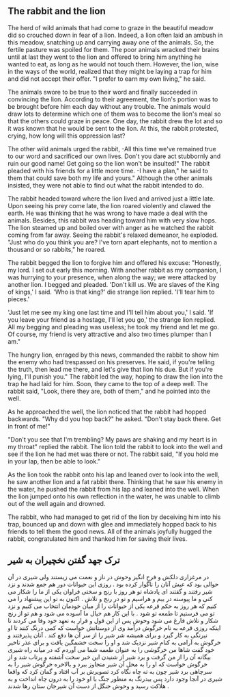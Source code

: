 ## The rabbit and the lion

The herd of wild animals that had come to graze in the beautiful meadow did so crouched down in fear of a lion. Indeed, a lion often laid an ambush in this meadow, snatching up and carrying away one of the animals. So, the fertile pasture was spoiled for them. The poor animals wracked their brains until at last they went to the lion and offered to bring him anything he wanted to eat, as long as he would not touch them. However, the lion, wise in the ways of the world, realized that they might be laying a trap for him and did not accept their offer. "I prefer to earn my own living," he said.

The animals swore to be true to their word and finally succeeded in convincing the lion. According to their agreement, the lion's portion was to be brought before him each day without any trouble. The animals would draw lots to determine which one of them was to become the lion's meal so that the others could graze in peace. One day, the rabbit drew the lot and so it was known that he would be sent to the lion. At this, the rabbit protested, crying, how long will this oppression last?

The other wild animals urged the rabbit, -All this time we've remained true to our word and sacrificed our own lives. Don't you dare act stubbornly and ruin our good name! Get going so the lion won't be insulted!" The rabbit pleaded with his friends for a little more time. -I have a plan," he said to them that could save both my life and yours." Although the other animals insisted, they were not able to find out what the rabbit intended to do.

The rabbit headed toward where the lion lived and arrived just a little late. Upon seeing his prey come late, the lion roared violently and clawed the earth. He was thinking that he was wrong to have made a deal with the animals. Besides, this rabbit was heading toward him with very slow hops. The lion steamed up and boiled over with anger as he watched the rabbit coming from far away. Seeing the rabbit's relaxed demeanor, he exploded. "Just who do you think you are? I've torn apart elephants, not to mention a thousand or so rabbits," he roared.

The rabbit begged the lion to forgive him and offered his excuse: "Honestly, my lord. I set out early this morning. With another rabbit as my companion, I was hurrying to your presence, when along the way; we were attacked by another lion. I begged and pleaded. 'Don't kill us. We are slaves of the King of kings,' I said. 'Who is that king?' die strange lion replied. 'I'll tear him to pieces.'

'Just let me see my king one last time and I'll tell him about you,' I said. 'If you leave your friend as a hostage, I'll let you go,' the strange lion replied. All my begging and pleading was useless; he took my friend and let me go. Of course, my friend is very attractive and also two times plumper than I am." 

The hungry lion, enraged by this news, commanded the rabbit to show him the enemy who had trespassed on his preserves. He said, if you're telling the truth, then lead me there, and let's give that lion his due. But if you're lying, I'll punish you." The rabbit led the way, hoping to draw the lion into the trap he had laid for him. Soon, they came to the top of a deep well. The rabbit said, "Look, there they are, both of them," and he pointed into the well. 

As he approached the well, the lion noticed that the rabbit had hopped backwards. "Why did you hop back?" he asked. "Don't stay back there. Get in front of me!" 

"Don't you see that I'm trembling? My paws are shaking and my heart is in my throat" replied the rabbit. The lion told the rabbit to look into the well and see if the lion he had met was there or not. The rabbit said, "If you hold me in your lap, then be able to look."

As the lion took the rabbit onto his lap and leaned over to look into the well, he saw another lion and a fat rabbit there. Thinking that he saw his enemy in the water, he pushed the rabbit from his lap and leaned into the well. When the lion jumped onto his own reflection in the water, he was unable to climb out of the well again and drowned. 

The rabbit, who had managed to get rid of the lion by deceiving him into his trap, bounced up and down with glee and immediately hopped back to his friends to tell them the good news. All of the animals joyfully hugged the rabbit, congratulated him and thanked him for saving their lives.


## ترک جهد گفتن نخچیران به شیر

در مرغزاری دلکش و فرح انگیز وحوش در ناز و نعمت می زیستند ولی شیری در آن حوالی بود که عیش آنان را ناگوار کرده بود . روزی این حیوانات دور هم جمع شدند و نزد شیر رفتند و گفتند ای پادشاه تو هر روز با رنج و سختی فراوان یکی از ما را شکار می کنی و ما پیوسته در بیم و هراسیم و تو در رنج و تلاش . اکنون به تو این پیشنهاد را می کنیم که هر روز به حکم قرعه یکی از حیوانات را از میان خودمان انتخاب می کنیم و نزد تو می فرستیم تا طمعه تو شود . با این کار هم خیال ما آسوده می شود و هم تو از رنج شکار و تلاش فارغ می شود وحوش پس از این قول و قرار به تعهد خود وفا می کردند تا اینکه روزی قرعه به نام خرگوش درآمد وی از دوستانش خواست که کمی درنگ کنند تا او نیرنگی به کار گیرد و برای همیشه شر شیر را از سر آن ها دفع کند . آنان پذیرفتند و خرگوش به آرامی به کنام شیر نزدیک شد و او را سخت خشمگین یافت و برای عذر تاخیر خود گفت شاها من خرگوشی را به عنوان طعمه شما می آوردم که در میانه راه شیری بیگانه آن را از من گرفت و برد شیر از شنیدن این خبر سخت آشفته و پرتاب شد و از خرگوش خواست که او را به محل آن شیر متجاوز ببرد و بالاخره خرگوش شیر را به سرچاهی برد شیر چون به ته چاه نگاه کرد تصویرش بر آب افتاد و گمان کرد که واقعا شیری در آنجا وجود دارد پس بیدرنگ به منظور جنگ با او خود را به درون چاه انداخت و به هلاکت رسید و وحوش جنگل از دست آن شیرجان ستان رها شدند .


 
